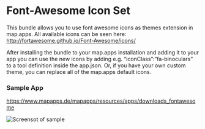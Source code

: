 # Font-Awesome Icon Set
This bundle allows you to use font awesome icons as themes extension in map.apps. All available icons can be seen here: http://fortawesome.github.io/Font-Awesome/icons/

After installing the bundle to your map.apps installation and adding it to your app you can use the new icons by adding e.g. “iconClass”:”fa-binoculars” to a tool definition inside the app.json. Or, if you have your own custom theme, you can replace all of the map.apps default icons.

### Sample App ###
https://www.mapapps.de/mapapps/resources/apps/downloads_fontawesome

![Screensot of sample](https://github.com/conterra/mapapps-fontawesome/blob/master/FontAwesome.JPG)
